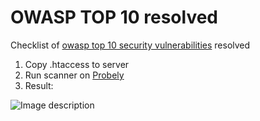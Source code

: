 # OWASP TOP 10 resolved
Checklist of [owasp top 10 security vulnerabilities](https://www.owasp.org/index.php/Top_10-2017_Top_10) resolved

1. Copy .htaccess to server
2. Run scanner on [Probely](https://probely.com/)
3. Result: 

![Image description](https://github.com/wcostale/owasp-top-10/blob/master/test-owasp.png)
